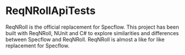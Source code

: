 # ReqNRollApiTests

ReqNRoll is the official replacement for Specflow. This project has been built with ReqNRoll, NUnit and C# to explore similarities and differences between Specflow and ReqNRoll. ReqNRoll is almost a like for like replacement for Specflow. 
